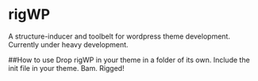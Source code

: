 rigWP
=====

A structure-inducer and toolbelt for wordpress theme development. Currently under heavy development.


##How to use
Drop rigWP in your theme in a folder of its own. Include the init file in your theme. Bam. Rigged!
